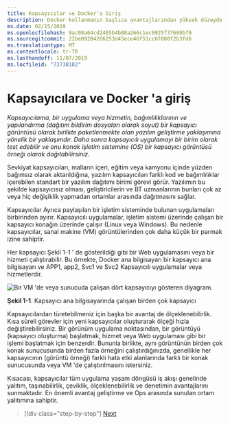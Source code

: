 ```yaml
---
title: Kapsayıcılar ve Docker’a Giriş
description: Docker kullanmanın başlıca avantajlarından yüksek düzeyde bir genel bakış elde edin.
ms.date: 02/15/2019
ms.openlocfilehash: 9ac08a64cd2465b4b88a266c1ec0925f37680bf9
ms.sourcegitcommit: 22be09204266253d45ece46f51cc6f080f2b3fd6
ms.translationtype: MT
ms.contentlocale: tr-TR
ms.lasthandoff: 11/07/2019
ms.locfileid: "73738182"
---
```

# <a name="introduction-to-containers-and-docker"></a>Kapsayıcılara ve Docker 'a giriş

*Kapsayıcılama, bir uygulama veya hizmetin, bağımlılıklarının ve yapılandırma (dağıtım bildirim dosyaları olarak soyut) bir kapsayıcı görüntüsü olarak birlikte paketlenmekte olan yazılım geliştirme yaklaşımına yönelik bir yaklaşımdır. Daha sonra kapsayıcılı uygulamayı bir birim olarak test edebilir ve onu konak işletim sistemine (OS) bir kapsayıcı görüntüsü örneği olarak dağıtabilirsiniz.*

Sevkiyat kapsayıcıları, malların içeri, eğitim veya kamyonu içinde yüzden bağımsız olarak aktarıldığına, yazılım kapsayıcıları farklı kod ve bağımlılıklar içerebilen standart bir yazılım dağıtımı birimi görevi görür. Yazılımın bu şekilde kapsayıcısız olması, geliştiricilerin ve BT uzmanlarının bunları çok az veya hiç değişiklik yapmadan ortamlar arasında dağıtmasını sağlar.

Kapsayıcılar Ayrıca paylaşılan bir işletim sisteminde bulunan uygulamaları birbirinden ayırır. Kapsayıcılı uygulamalar, işletim sistemi üzerinde çalışan bir kapsayıcı konağın üzerinde çalışır (Linux veya Windows). Bu nedenle kapsayıcılar, sanal makine (VM) görüntülerinden çok daha küçük bir parmak izine sahiptir.

Her kapsayıcı Şekil 1-1 ' de gösterildiği gibi bir Web uygulamasını veya bir hizmeti çalıştırabilir. Bu örnekte, Docker ana bilgisayarı bir kapsayıcı ana bilgisayarı ve APP1, app2, Svc1 ve Svc2 Kapsayıcılı uygulamalar veya hizmetlerdir.

![Bir VM 'de veya sunucuda çalışan dört kapsayıcıyı gösteren diyagram.](./media/index/multiple-containers-single-host.png)

**Şekil 1-1**. Kapsayıcı ana bilgisayarında çalışan birden çok kapsayıcı

Kapsayıcılardan türetebilmeniz için başka bir avantaj de ölçeklenebilirlik. Kısa süreli görevler için yeni kapsayıcılar oluşturarak ölçeği hızla değiştirebilirsiniz. Bir görünüm uygulama noktasından, bir görüntüyü (kapsayıcı oluşturma) başlatmak, hizmet veya Web uygulaması gibi bir işlemi başlatmak için benzerdir. Bununla birlikte, aynı görüntünün birden çok konak sunucusunda birden fazla örneğini çalıştırdığınızda, genellikle her kapsayıcının (görüntü örneği) farklı hata etki alanlarında farklı bir konak sunucusunda veya VM 'de çalıştırılmasını istersiniz.

Kısacası, kapsayıcılar tüm uygulama yaşam döngüsü iş akışı genelinde yalıtım, taşınabilirlik, çeviklik, ölçeklenebilirlik ve denetimin avantajlarını sunmaktadır. En önemli avantaj geliştirme ve Ops arasında sunulan ortam yalıtımına sahiptir.

>[!div class="step-by-step"]
>[Next](what-is-docker.md)
